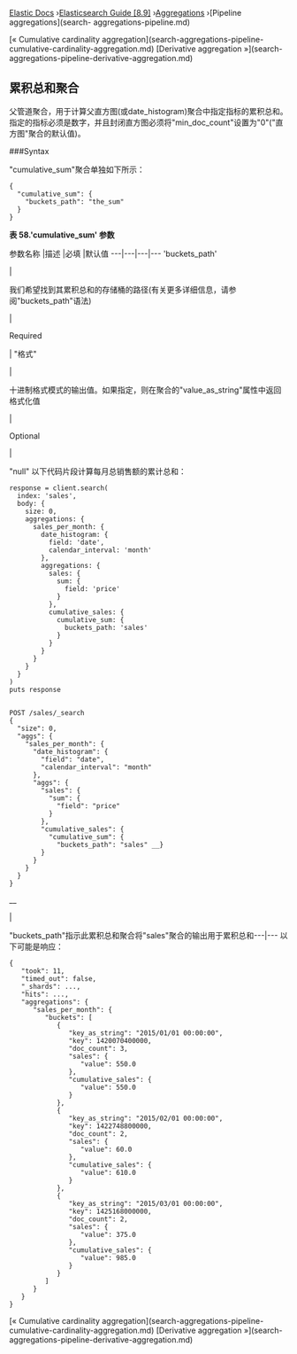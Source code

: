 

[Elastic Docs](/guide/) ›[Elasticsearch Guide [8.9]](index.md)
›[Aggregations](search-aggregations.md) ›[Pipeline aggregations](search-
aggregations-pipeline.md)

[« Cumulative cardinality aggregation](search-aggregations-pipeline-
cumulative-cardinality-aggregation.md) [Derivative aggregation »](search-
aggregations-pipeline-derivative-aggregation.md)

## 累积总和聚合

父管道聚合，用于计算父直方图(或date_histogram)聚合中指定指标的累积总和。指定的指标必须是数字，并且封闭直方图必须将"min_doc_count"设置为"0"("直方图"聚合的默认值)。

###Syntax

"cumulative_sum"聚合单独如下所示：

    
    
    {
      "cumulative_sum": {
        "buckets_path": "the_sum"
      }
    }

**表 58.'cumulative_sum' 参数**

参数名称 |描述 |必填 |默认值 ---|---|---|--- 'buckets_path'

|

我们希望找到其累积总和的存储桶的路径(有关更多详细信息，请参阅"buckets_path"语法)

|

Required

|   "格式"

|

十进制格式模式的输出值。如果指定，则在聚合的"value_as_string"属性中返回格式化值

|

Optional

|

"null" 以下代码片段计算每月总销售额的累计总和：

    
    
    response = client.search(
      index: 'sales',
      body: {
        size: 0,
        aggregations: {
          sales_per_month: {
            date_histogram: {
              field: 'date',
              calendar_interval: 'month'
            },
            aggregations: {
              sales: {
                sum: {
                  field: 'price'
                }
              },
              cumulative_sales: {
                cumulative_sum: {
                  buckets_path: 'sales'
                }
              }
            }
          }
        }
      }
    )
    puts response
    
    
    POST /sales/_search
    {
      "size": 0,
      "aggs": {
        "sales_per_month": {
          "date_histogram": {
            "field": "date",
            "calendar_interval": "month"
          },
          "aggs": {
            "sales": {
              "sum": {
                "field": "price"
              }
            },
            "cumulative_sales": {
              "cumulative_sum": {
                "buckets_path": "sales" __}
            }
          }
        }
      }
    }

__

|

"buckets_path"指示此累积总和聚合将"sales"聚合的输出用于累积总和---|--- 以下可能是响应：

    
    
    {
       "took": 11,
       "timed_out": false,
       "_shards": ...,
       "hits": ...,
       "aggregations": {
          "sales_per_month": {
             "buckets": [
                {
                   "key_as_string": "2015/01/01 00:00:00",
                   "key": 1420070400000,
                   "doc_count": 3,
                   "sales": {
                      "value": 550.0
                   },
                   "cumulative_sales": {
                      "value": 550.0
                   }
                },
                {
                   "key_as_string": "2015/02/01 00:00:00",
                   "key": 1422748800000,
                   "doc_count": 2,
                   "sales": {
                      "value": 60.0
                   },
                   "cumulative_sales": {
                      "value": 610.0
                   }
                },
                {
                   "key_as_string": "2015/03/01 00:00:00",
                   "key": 1425168000000,
                   "doc_count": 2,
                   "sales": {
                      "value": 375.0
                   },
                   "cumulative_sales": {
                      "value": 985.0
                   }
                }
             ]
          }
       }
    }

[« Cumulative cardinality aggregation](search-aggregations-pipeline-
cumulative-cardinality-aggregation.md) [Derivative aggregation »](search-
aggregations-pipeline-derivative-aggregation.md)
